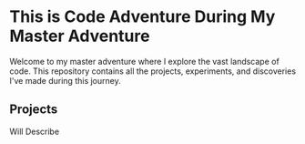 # This is Code Adventure During My Master Adventure

Welcome to my master adventure where I explore the vast landscape of code. This repository contains all the projects, experiments, and discoveries I've made during this journey.

## Projects

Will Describe

